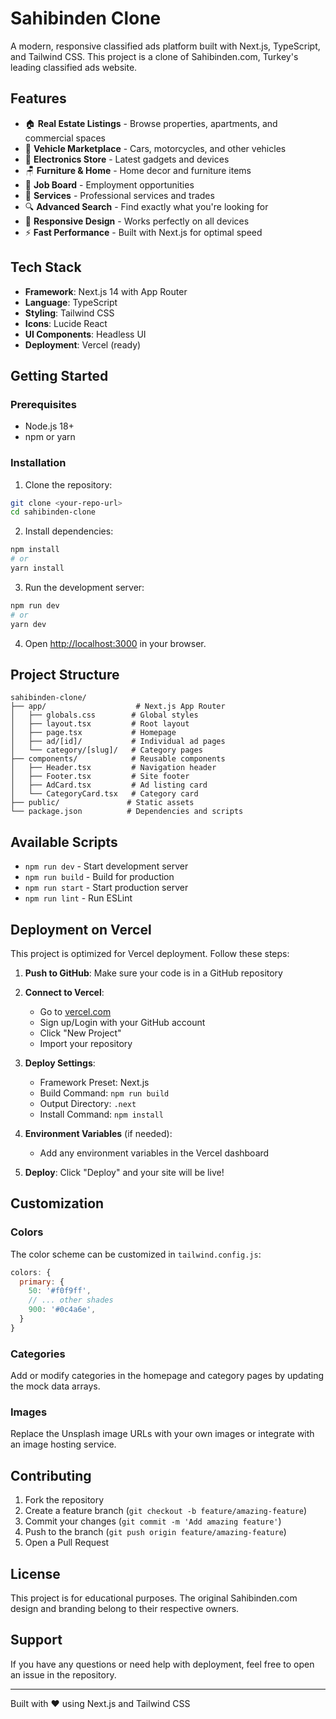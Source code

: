# Sahibinden Clone

A modern, responsive classified ads platform built with Next.js, TypeScript, and Tailwind CSS. This project is a clone of Sahibinden.com, Turkey's leading classified ads website.

## Features

- 🏠 **Real Estate Listings** - Browse properties, apartments, and commercial spaces
- 🚗 **Vehicle Marketplace** - Cars, motorcycles, and other vehicles
- 📱 **Electronics Store** - Latest gadgets and devices
- 🪑 **Furniture & Home** - Home decor and furniture items
- 💼 **Job Board** - Employment opportunities
- 🔧 **Services** - Professional services and trades
- 🔍 **Advanced Search** - Find exactly what you're looking for
- 📱 **Responsive Design** - Works perfectly on all devices
- ⚡ **Fast Performance** - Built with Next.js for optimal speed

## Tech Stack

- **Framework**: Next.js 14 with App Router
- **Language**: TypeScript
- **Styling**: Tailwind CSS
- **Icons**: Lucide React
- **UI Components**: Headless UI
- **Deployment**: Vercel (ready)

## Getting Started

### Prerequisites

- Node.js 18+ 
- npm or yarn

### Installation

1. Clone the repository:
```bash
git clone <your-repo-url>
cd sahibinden-clone
```

2. Install dependencies:
```bash
npm install
# or
yarn install
```

3. Run the development server:
```bash
npm run dev
# or
yarn dev
```

4. Open [http://localhost:3000](http://localhost:3000) in your browser.

## Project Structure

```
sahibinden-clone/
├── app/                    # Next.js App Router
│   ├── globals.css        # Global styles
│   ├── layout.tsx         # Root layout
│   ├── page.tsx           # Homepage
│   ├── ad/[id]/           # Individual ad pages
│   └── category/[slug]/   # Category pages
├── components/            # Reusable components
│   ├── Header.tsx         # Navigation header
│   ├── Footer.tsx         # Site footer
│   ├── AdCard.tsx         # Ad listing card
│   └── CategoryCard.tsx   # Category card
├── public/               # Static assets
└── package.json          # Dependencies and scripts
```

## Available Scripts

- `npm run dev` - Start development server
- `npm run build` - Build for production
- `npm run start` - Start production server
- `npm run lint` - Run ESLint

## Deployment on Vercel

This project is optimized for Vercel deployment. Follow these steps:

1. **Push to GitHub**: Make sure your code is in a GitHub repository

2. **Connect to Vercel**:
   - Go to [vercel.com](https://vercel.com)
   - Sign up/Login with your GitHub account
   - Click "New Project"
   - Import your repository

3. **Deploy Settings**:
   - Framework Preset: Next.js
   - Build Command: `npm run build`
   - Output Directory: `.next`
   - Install Command: `npm install`

4. **Environment Variables** (if needed):
   - Add any environment variables in the Vercel dashboard

5. **Deploy**: Click "Deploy" and your site will be live!

## Customization

### Colors
The color scheme can be customized in `tailwind.config.js`:
```javascript
colors: {
  primary: {
    50: '#f0f9ff',
    // ... other shades
    900: '#0c4a6e',
  }
}
```

### Categories
Add or modify categories in the homepage and category pages by updating the mock data arrays.

### Images
Replace the Unsplash image URLs with your own images or integrate with an image hosting service.

## Contributing

1. Fork the repository
2. Create a feature branch (`git checkout -b feature/amazing-feature`)
3. Commit your changes (`git commit -m 'Add amazing feature'`)
4. Push to the branch (`git push origin feature/amazing-feature`)
5. Open a Pull Request

## License

This project is for educational purposes. The original Sahibinden.com design and branding belong to their respective owners.

## Support

If you have any questions or need help with deployment, feel free to open an issue in the repository.

---

Built with ❤️ using Next.js and Tailwind CSS
